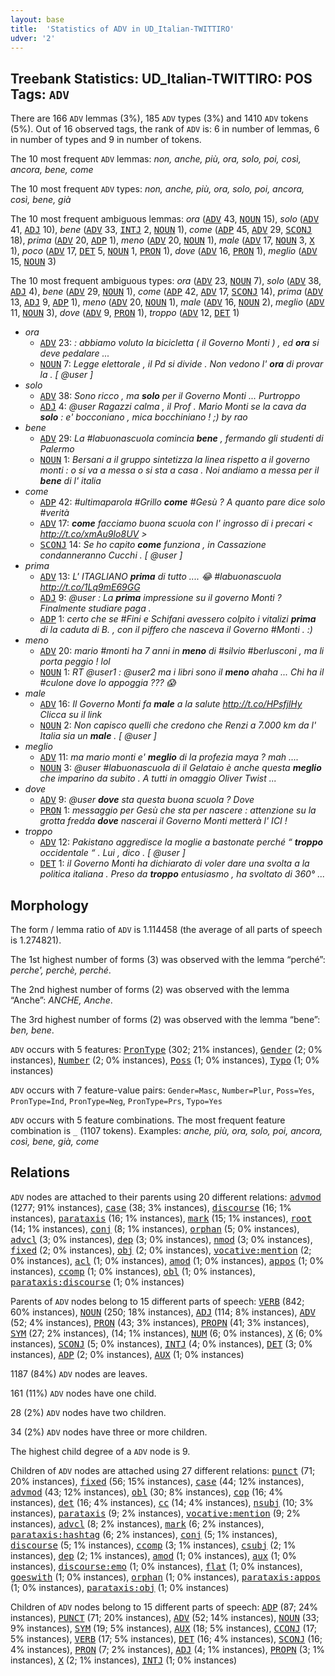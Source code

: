 ```yaml
---
layout: base
title:  'Statistics of ADV in UD_Italian-TWITTIRO'
udver: '2'
---
```


## Treebank Statistics: UD_Italian-TWITTIRO: POS Tags: `ADV`

There are 166 `ADV` lemmas (3%), 185 `ADV` types (3%) and 1410 `ADV` tokens (5%).
Out of 16 observed tags, the rank of `ADV` is: 6 in number of lemmas, 6 in number of types and 9 in number of tokens.

The 10 most frequent `ADV` lemmas: <em>non, anche, più, ora, solo, poi, così, ancora, bene, come</em>

The 10 most frequent `ADV` types:  <em>non, anche, più, ora, solo, poi, ancora, così, bene, già</em>

The 10 most frequent ambiguous lemmas: <em>ora</em> (<tt><a href="it_twittiro-pos-ADV.html">ADV</a></tt> 43, <tt><a href="it_twittiro-pos-NOUN.html">NOUN</a></tt> 15), <em>solo</em> (<tt><a href="it_twittiro-pos-ADV.html">ADV</a></tt> 41, <tt><a href="it_twittiro-pos-ADJ.html">ADJ</a></tt> 10), <em>bene</em> (<tt><a href="it_twittiro-pos-ADV.html">ADV</a></tt> 33, <tt><a href="it_twittiro-pos-INTJ.html">INTJ</a></tt> 2, <tt><a href="it_twittiro-pos-NOUN.html">NOUN</a></tt> 1), <em>come</em> (<tt><a href="it_twittiro-pos-ADP.html">ADP</a></tt> 45, <tt><a href="it_twittiro-pos-ADV.html">ADV</a></tt> 29, <tt><a href="it_twittiro-pos-SCONJ.html">SCONJ</a></tt> 18), <em>prima</em> (<tt><a href="it_twittiro-pos-ADV.html">ADV</a></tt> 20, <tt><a href="it_twittiro-pos-ADP.html">ADP</a></tt> 1), <em>meno</em> (<tt><a href="it_twittiro-pos-ADV.html">ADV</a></tt> 20, <tt><a href="it_twittiro-pos-NOUN.html">NOUN</a></tt> 1), <em>male</em> (<tt><a href="it_twittiro-pos-ADV.html">ADV</a></tt> 17, <tt><a href="it_twittiro-pos-NOUN.html">NOUN</a></tt> 3, <tt><a href="it_twittiro-pos-X.html">X</a></tt> 1), <em>poco</em> (<tt><a href="it_twittiro-pos-ADV.html">ADV</a></tt> 17, <tt><a href="it_twittiro-pos-DET.html">DET</a></tt> 5, <tt><a href="it_twittiro-pos-NOUN.html">NOUN</a></tt> 1, <tt><a href="it_twittiro-pos-PRON.html">PRON</a></tt> 1), <em>dove</em> (<tt><a href="it_twittiro-pos-ADV.html">ADV</a></tt> 16, <tt><a href="it_twittiro-pos-PRON.html">PRON</a></tt> 1), <em>meglio</em> (<tt><a href="it_twittiro-pos-ADV.html">ADV</a></tt> 15, <tt><a href="it_twittiro-pos-NOUN.html">NOUN</a></tt> 3)

The 10 most frequent ambiguous types:  <em>ora</em> (<tt><a href="it_twittiro-pos-ADV.html">ADV</a></tt> 23, <tt><a href="it_twittiro-pos-NOUN.html">NOUN</a></tt> 7), <em>solo</em> (<tt><a href="it_twittiro-pos-ADV.html">ADV</a></tt> 38, <tt><a href="it_twittiro-pos-ADJ.html">ADJ</a></tt> 4), <em>bene</em> (<tt><a href="it_twittiro-pos-ADV.html">ADV</a></tt> 29, <tt><a href="it_twittiro-pos-NOUN.html">NOUN</a></tt> 1), <em>come</em> (<tt><a href="it_twittiro-pos-ADP.html">ADP</a></tt> 42, <tt><a href="it_twittiro-pos-ADV.html">ADV</a></tt> 17, <tt><a href="it_twittiro-pos-SCONJ.html">SCONJ</a></tt> 14), <em>prima</em> (<tt><a href="it_twittiro-pos-ADV.html">ADV</a></tt> 13, <tt><a href="it_twittiro-pos-ADJ.html">ADJ</a></tt> 9, <tt><a href="it_twittiro-pos-ADP.html">ADP</a></tt> 1), <em>meno</em> (<tt><a href="it_twittiro-pos-ADV.html">ADV</a></tt> 20, <tt><a href="it_twittiro-pos-NOUN.html">NOUN</a></tt> 1), <em>male</em> (<tt><a href="it_twittiro-pos-ADV.html">ADV</a></tt> 16, <tt><a href="it_twittiro-pos-NOUN.html">NOUN</a></tt> 2), <em>meglio</em> (<tt><a href="it_twittiro-pos-ADV.html">ADV</a></tt> 11, <tt><a href="it_twittiro-pos-NOUN.html">NOUN</a></tt> 3), <em>dove</em> (<tt><a href="it_twittiro-pos-ADV.html">ADV</a></tt> 9, <tt><a href="it_twittiro-pos-PRON.html">PRON</a></tt> 1), <em>troppo</em> (<tt><a href="it_twittiro-pos-ADV.html">ADV</a></tt> 12, <tt><a href="it_twittiro-pos-DET.html">DET</a></tt> 1)


* <em>ora</em>
  * <tt><a href="it_twittiro-pos-ADV.html">ADV</a></tt> 23: <em>: abbiamo voluto la bicicletta ( il Governo Monti ) , ed <b>ora</b> si deve pedalare ...</em>
  * <tt><a href="it_twittiro-pos-NOUN.html">NOUN</a></tt> 7: <em>Legge elettorale , il Pd si divide . Non vedono l' <b>ora</b> di provar la . [ @user ]</em>
* <em>solo</em>
  * <tt><a href="it_twittiro-pos-ADV.html">ADV</a></tt> 38: <em>Sono ricco , ma <b>solo</b> per il Governo Monti ... Purtroppo</em>
  * <tt><a href="it_twittiro-pos-ADJ.html">ADJ</a></tt> 4: <em>@user Ragazzi calma , il Prof . Mario Monti se la cava da <b>solo</b> : e' bocconiano , mica bocchiniano ! ;) by rao</em>
* <em>bene</em>
  * <tt><a href="it_twittiro-pos-ADV.html">ADV</a></tt> 29: <em>La #labuonascuola comincia <b>bene</b> , fermando gli studenti di Palermo</em>
  * <tt><a href="it_twittiro-pos-NOUN.html">NOUN</a></tt> 1: <em>Bersani a il gruppo sintetizza la linea rispetto a il governo monti : o si va a messa o si sta a casa . Noi andiamo a messa per il <b>bene</b> di l' italia</em>
* <em>come</em>
  * <tt><a href="it_twittiro-pos-ADP.html">ADP</a></tt> 42: <em>#ultimaparola #Grillo <b>come</b> #Gesù ? A quanto pare dice solo #verità</em>
  * <tt><a href="it_twittiro-pos-ADV.html">ADV</a></tt> 17: <em><b>come</b> facciamo buona scuola con l' ingrosso di i precari < http://t.co/xmAu9Io8UV ></em>
  * <tt><a href="it_twittiro-pos-SCONJ.html">SCONJ</a></tt> 14: <em>Se ho capito <b>come</b> funziona , in Cassazione condanneranno Cucchi . [ @user ]</em>
* <em>prima</em>
  * <tt><a href="it_twittiro-pos-ADV.html">ADV</a></tt> 13: <em>L' ITAGLIANO <b>prima</b> di tutto .... 😂 #labuonascuola http://t.co/1Lq9mE69GG</em>
  * <tt><a href="it_twittiro-pos-ADJ.html">ADJ</a></tt> 9: <em>@user : La <b>prima</b> impressione su il governo Monti ? Finalmente studiare paga .</em>
  * <tt><a href="it_twittiro-pos-ADP.html">ADP</a></tt> 1: <em>certo che se #Fini e Schifani avessero colpito i vitalizi <b>prima</b> di la caduta di B. , con il piffero che nasceva il Governo #Monti . :)</em>
* <em>meno</em>
  * <tt><a href="it_twittiro-pos-ADV.html">ADV</a></tt> 20: <em>mario #monti ha 7 anni in <b>meno</b> di #silvio #berlusconi , ma li porta peggio ! lol</em>
  * <tt><a href="it_twittiro-pos-NOUN.html">NOUN</a></tt> 1: <em>RT @user1 : @user2 ma i libri sono il <b>meno</b> ahaha ... Chi ha il #culone dove lo appoggia ??? 😱</em>
* <em>male</em>
  * <tt><a href="it_twittiro-pos-ADV.html">ADV</a></tt> 16: <em>Il Governo Monti fa <b>male</b> a la salute http://t.co/HPsfjlHy Clicca su il link</em>
  * <tt><a href="it_twittiro-pos-NOUN.html">NOUN</a></tt> 2: <em>Non capisco quelli che credono che Renzi a 7.000 km da l' Italia sia un <b>male</b> . [ @user ]</em>
* <em>meglio</em>
  * <tt><a href="it_twittiro-pos-ADV.html">ADV</a></tt> 11: <em>ma mario monti e' <b>meglio</b> di la profezia maya ? mah ....</em>
  * <tt><a href="it_twittiro-pos-NOUN.html">NOUN</a></tt> 3: <em>@user #labuonascuola di il Gelataio è anche questa <b>meglio</b> che imparino da subito . A tutti in omaggio Oliver Twist ...</em>
* <em>dove</em>
  * <tt><a href="it_twittiro-pos-ADV.html">ADV</a></tt> 9: <em>@user <b>dove</b> sta questa buona scuola ? Dove</em>
  * <tt><a href="it_twittiro-pos-PRON.html">PRON</a></tt> 1: <em>messaggio per Gesù che sta per nascere : attenzione su la grotta fredda <b>dove</b> nascerai il Governo Monti metterà l' ICI !</em>
* <em>troppo</em>
  * <tt><a href="it_twittiro-pos-ADV.html">ADV</a></tt> 12: <em>Pakistano aggredisce la moglie a bastonate perché “ <b>troppo</b> occidentale “ . Lui , dico . [ @user ]</em>
  * <tt><a href="it_twittiro-pos-DET.html">DET</a></tt> 1: <em>il Governo Monti ha dichiarato di voler dare una svolta a la politica italiana . Preso da <b>troppo</b> entusiasmo , ha svoltato di 360° ...</em>

## Morphology

The form / lemma ratio of `ADV` is 1.114458 (the average of all parts of speech is 1.274821).

The 1st highest number of forms (3) was observed with the lemma “perché”: <em>perche', perchè, perché</em>.

The 2nd highest number of forms (2) was observed with the lemma “Anche”: <em>ANCHE, Anche</em>.

The 3rd highest number of forms (2) was observed with the lemma “bene”: <em>ben, bene</em>.

`ADV` occurs with 5 features: <tt><a href="it_twittiro-feat-PronType.html">PronType</a></tt> (302; 21% instances), <tt><a href="it_twittiro-feat-Gender.html">Gender</a></tt> (2; 0% instances), <tt><a href="it_twittiro-feat-Number.html">Number</a></tt> (2; 0% instances), <tt><a href="it_twittiro-feat-Poss.html">Poss</a></tt> (1; 0% instances), <tt><a href="it_twittiro-feat-Typo.html">Typo</a></tt> (1; 0% instances)

`ADV` occurs with 7 feature-value pairs: `Gender=Masc`, `Number=Plur`, `Poss=Yes`, `PronType=Ind`, `PronType=Neg`, `PronType=Prs`, `Typo=Yes`

`ADV` occurs with 5 feature combinations.
The most frequent feature combination is `_` (1107 tokens).
Examples: <em>anche, più, ora, solo, poi, ancora, così, bene, già, come</em>


## Relations

`ADV` nodes are attached to their parents using 20 different relations: <tt><a href="it_twittiro-dep-advmod.html">advmod</a></tt> (1277; 91% instances), <tt><a href="it_twittiro-dep-case.html">case</a></tt> (38; 3% instances), <tt><a href="it_twittiro-dep-discourse.html">discourse</a></tt> (16; 1% instances), <tt><a href="it_twittiro-dep-parataxis.html">parataxis</a></tt> (16; 1% instances), <tt><a href="it_twittiro-dep-mark.html">mark</a></tt> (15; 1% instances), <tt><a href="it_twittiro-dep-root.html">root</a></tt> (14; 1% instances), <tt><a href="it_twittiro-dep-conj.html">conj</a></tt> (8; 1% instances), <tt><a href="it_twittiro-dep-orphan.html">orphan</a></tt> (5; 0% instances), <tt><a href="it_twittiro-dep-advcl.html">advcl</a></tt> (3; 0% instances), <tt><a href="it_twittiro-dep-dep.html">dep</a></tt> (3; 0% instances), <tt><a href="it_twittiro-dep-nmod.html">nmod</a></tt> (3; 0% instances), <tt><a href="it_twittiro-dep-fixed.html">fixed</a></tt> (2; 0% instances), <tt><a href="it_twittiro-dep-obj.html">obj</a></tt> (2; 0% instances), <tt><a href="it_twittiro-dep-vocative-mention.html">vocative:mention</a></tt> (2; 0% instances), <tt><a href="it_twittiro-dep-acl.html">acl</a></tt> (1; 0% instances), <tt><a href="it_twittiro-dep-amod.html">amod</a></tt> (1; 0% instances), <tt><a href="it_twittiro-dep-appos.html">appos</a></tt> (1; 0% instances), <tt><a href="it_twittiro-dep-ccomp.html">ccomp</a></tt> (1; 0% instances), <tt><a href="it_twittiro-dep-obl.html">obl</a></tt> (1; 0% instances), <tt><a href="it_twittiro-dep-parataxis-discourse.html">parataxis:discourse</a></tt> (1; 0% instances)

Parents of `ADV` nodes belong to 15 different parts of speech: <tt><a href="it_twittiro-pos-VERB.html">VERB</a></tt> (842; 60% instances), <tt><a href="it_twittiro-pos-NOUN.html">NOUN</a></tt> (250; 18% instances), <tt><a href="it_twittiro-pos-ADJ.html">ADJ</a></tt> (114; 8% instances), <tt><a href="it_twittiro-pos-ADV.html">ADV</a></tt> (52; 4% instances), <tt><a href="it_twittiro-pos-PRON.html">PRON</a></tt> (43; 3% instances), <tt><a href="it_twittiro-pos-PROPN.html">PROPN</a></tt> (41; 3% instances), <tt><a href="it_twittiro-pos-SYM.html">SYM</a></tt> (27; 2% instances),  (14; 1% instances), <tt><a href="it_twittiro-pos-NUM.html">NUM</a></tt> (6; 0% instances), <tt><a href="it_twittiro-pos-X.html">X</a></tt> (6; 0% instances), <tt><a href="it_twittiro-pos-SCONJ.html">SCONJ</a></tt> (5; 0% instances), <tt><a href="it_twittiro-pos-INTJ.html">INTJ</a></tt> (4; 0% instances), <tt><a href="it_twittiro-pos-DET.html">DET</a></tt> (3; 0% instances), <tt><a href="it_twittiro-pos-ADP.html">ADP</a></tt> (2; 0% instances), <tt><a href="it_twittiro-pos-AUX.html">AUX</a></tt> (1; 0% instances)

1187 (84%) `ADV` nodes are leaves.

161 (11%) `ADV` nodes have one child.

28 (2%) `ADV` nodes have two children.

34 (2%) `ADV` nodes have three or more children.

The highest child degree of a `ADV` node is 9.

Children of `ADV` nodes are attached using 27 different relations: <tt><a href="it_twittiro-dep-punct.html">punct</a></tt> (71; 20% instances), <tt><a href="it_twittiro-dep-fixed.html">fixed</a></tt> (56; 15% instances), <tt><a href="it_twittiro-dep-case.html">case</a></tt> (44; 12% instances), <tt><a href="it_twittiro-dep-advmod.html">advmod</a></tt> (43; 12% instances), <tt><a href="it_twittiro-dep-obl.html">obl</a></tt> (30; 8% instances), <tt><a href="it_twittiro-dep-cop.html">cop</a></tt> (16; 4% instances), <tt><a href="it_twittiro-dep-det.html">det</a></tt> (16; 4% instances), <tt><a href="it_twittiro-dep-cc.html">cc</a></tt> (14; 4% instances), <tt><a href="it_twittiro-dep-nsubj.html">nsubj</a></tt> (10; 3% instances), <tt><a href="it_twittiro-dep-parataxis.html">parataxis</a></tt> (9; 2% instances), <tt><a href="it_twittiro-dep-vocative-mention.html">vocative:mention</a></tt> (9; 2% instances), <tt><a href="it_twittiro-dep-advcl.html">advcl</a></tt> (8; 2% instances), <tt><a href="it_twittiro-dep-mark.html">mark</a></tt> (6; 2% instances), <tt><a href="it_twittiro-dep-parataxis-hashtag.html">parataxis:hashtag</a></tt> (6; 2% instances), <tt><a href="it_twittiro-dep-conj.html">conj</a></tt> (5; 1% instances), <tt><a href="it_twittiro-dep-discourse.html">discourse</a></tt> (5; 1% instances), <tt><a href="it_twittiro-dep-ccomp.html">ccomp</a></tt> (3; 1% instances), <tt><a href="it_twittiro-dep-csubj.html">csubj</a></tt> (2; 1% instances), <tt><a href="it_twittiro-dep-dep.html">dep</a></tt> (2; 1% instances), <tt><a href="it_twittiro-dep-amod.html">amod</a></tt> (1; 0% instances), <tt><a href="it_twittiro-dep-aux.html">aux</a></tt> (1; 0% instances), <tt><a href="it_twittiro-dep-discourse-emo.html">discourse:emo</a></tt> (1; 0% instances), <tt><a href="it_twittiro-dep-flat.html">flat</a></tt> (1; 0% instances), <tt><a href="it_twittiro-dep-goeswith.html">goeswith</a></tt> (1; 0% instances), <tt><a href="it_twittiro-dep-orphan.html">orphan</a></tt> (1; 0% instances), <tt><a href="it_twittiro-dep-parataxis-appos.html">parataxis:appos</a></tt> (1; 0% instances), <tt><a href="it_twittiro-dep-parataxis-obj.html">parataxis:obj</a></tt> (1; 0% instances)

Children of `ADV` nodes belong to 15 different parts of speech: <tt><a href="it_twittiro-pos-ADP.html">ADP</a></tt> (87; 24% instances), <tt><a href="it_twittiro-pos-PUNCT.html">PUNCT</a></tt> (71; 20% instances), <tt><a href="it_twittiro-pos-ADV.html">ADV</a></tt> (52; 14% instances), <tt><a href="it_twittiro-pos-NOUN.html">NOUN</a></tt> (33; 9% instances), <tt><a href="it_twittiro-pos-SYM.html">SYM</a></tt> (19; 5% instances), <tt><a href="it_twittiro-pos-AUX.html">AUX</a></tt> (18; 5% instances), <tt><a href="it_twittiro-pos-CCONJ.html">CCONJ</a></tt> (17; 5% instances), <tt><a href="it_twittiro-pos-VERB.html">VERB</a></tt> (17; 5% instances), <tt><a href="it_twittiro-pos-DET.html">DET</a></tt> (16; 4% instances), <tt><a href="it_twittiro-pos-SCONJ.html">SCONJ</a></tt> (16; 4% instances), <tt><a href="it_twittiro-pos-PRON.html">PRON</a></tt> (7; 2% instances), <tt><a href="it_twittiro-pos-ADJ.html">ADJ</a></tt> (4; 1% instances), <tt><a href="it_twittiro-pos-PROPN.html">PROPN</a></tt> (3; 1% instances), <tt><a href="it_twittiro-pos-X.html">X</a></tt> (2; 1% instances), <tt><a href="it_twittiro-pos-INTJ.html">INTJ</a></tt> (1; 0% instances)

